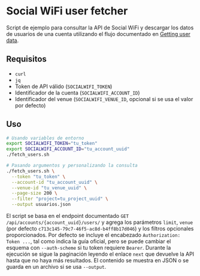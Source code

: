 # Social WiFi user fetcher

Script de ejemplo para consultar la API de Social WiFi y descargar los datos de usuarios de una cuenta utilizando el flujo documentado en [Getting user data](https://developer.socialwifi.com/api/getting-user-data/).

## Requisitos

- `curl`
- `jq`
- Token de API válido (`SOCIALWIFI_TOKEN`)
- Identificador de la cuenta (`SOCIALWIFI_ACCOUNT_ID`)
- Identificador del venue (`SOCIALWIFI_VENUE_ID`, opcional si se usa el valor por defecto)

## Uso

```bash
# Usando variables de entorno
export SOCIALWIFI_TOKEN="tu_token"
export SOCIALWIFI_ACCOUNT_ID="tu_account_uuid"
./fetch_users.sh

# Pasando argumentos y personalizando la consulta
./fetch_users.sh \
  --token "tu_token" \
  --account-id "tu_account_uuid" \
  --venue-id "tu_venue_uuid" \
  --page-size 200 \
  --filter "project=tu_project_uuid" \
  --output usuarios.json
```

El script se basa en el endpoint documentado `GET /api/accounts/{account_uuid}/users/` y agrega los parámetros `limit`, `venue` (por defecto `c713c145-79c7-46f5-ac8d-b4ff8b17d046`) y los filtros opcionales proporcionados. Por defecto se incluye el encabezado `Authorization: Token ...`, tal como indica la guía oficial, pero se puede cambiar el esquema con `--auth-scheme` si tu token requiere `Bearer`.
Durante la ejecución se sigue la paginación leyendo el enlace `next` que devuelve la API hasta que no haya más resultados. El contenido se muestra en JSON o se guarda en un archivo si se usa `--output`.
